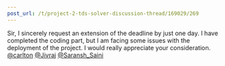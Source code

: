 ```yaml
---
post_url: /t/project-2-tds-solver-discussion-thread/169029/269
---
```

Sir, I sincerely request an extension of the deadline by just one day. I have completed the coding part, but I am facing some issues with the deployment of the project. I would really appreciate your consideration.  
[@carlton](/u/carlton) [@Jivraj](/u/jivraj) [@Saransh\_Saini](/u/saransh_saini)